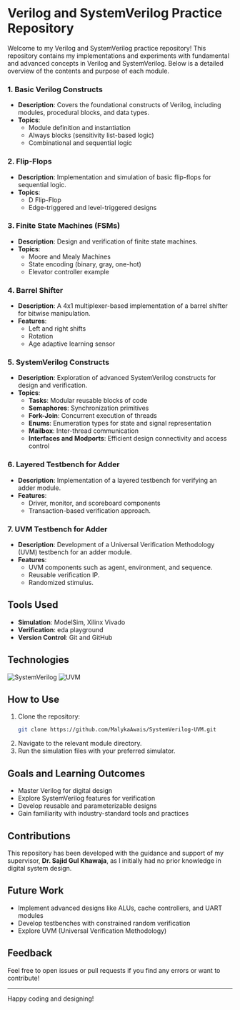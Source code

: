 # Verilog and SystemVerilog Practice Repository

Welcome to my Verilog and SystemVerilog practice repository! This repository contains my implementations and experiments with fundamental and advanced concepts in Verilog and SystemVerilog. Below is a detailed overview of the contents and purpose of each module.

### 1. **Basic Verilog Constructs**
   - **Description**: Covers the foundational constructs of Verilog, including modules, procedural blocks, and data types.
   - **Topics**:
     - Module definition and instantiation
     - Always blocks (sensitivity list-based logic)
     - Combinational and sequential logic

### 2. **Flip-Flops**
   - **Description**: Implementation and simulation of basic flip-flops for sequential logic.
   - **Topics**:
     - D Flip-Flop
     - Edge-triggered and level-triggered designs

### 3. **Finite State Machines (FSMs)**
   - **Description**: Design and verification of finite state machines.
   - **Topics**:
     - Moore and Mealy Machines
     - State encoding (binary, gray, one-hot)
     - Elevator controller example

### 4. **Barrel Shifter**
   - **Description**: A 4x1 multiplexer-based implementation of a barrel shifter for bitwise manipulation.
   - **Features**:
     - Left and right shifts
     - Rotation
     - Age adaptive learning sensor

### 5. **SystemVerilog Constructs**
   - **Description**: Exploration of advanced SystemVerilog constructs for design and verification.
   - **Topics**:
     - **Tasks**: Modular reusable blocks of code
     - **Semaphores**: Synchronization primitives
     - **Fork-Join**: Concurrent execution of threads
     - **Enums**: Enumeration types for state and signal representation
     - **Mailbox**: Inter-thread communication
     - **Interfaces and Modports**: Efficient design connectivity and access control
       
### 6. **Layered Testbench for Adder**
   - **Description**: Implementation of a layered testbench for verifying an adder module.
   - **Features**:
     - Driver, monitor, and scoreboard components
     - Transaction-based verification approach.

### 7. **UVM Testbench for Adder**
   - **Description**: Development of a Universal Verification Methodology (UVM) testbench for an adder module.
   - **Features**:
     - UVM components such as agent, environment, and sequence.
     - Reusable verification IP.
     - Randomized stimulus.

## Tools Used
- **Simulation**: ModelSim, Xilinx Vivado
- **Verification**: eda playground
- **Version Control**: Git and GitHub
  
## Technologies
![SystemVerilog](https://img.shields.io/badge/-SystemVerilog-3776AB?style=flat-square&logo=systemverilog&logoColor=white)
![UVM](https://img.shields.io/badge/-UVM-3776AB?style=flat-square&logo=uvm&logoColor=white)

## How to Use
1. Clone the repository:
   ```bash
   git clone https://github.com/MalykaAwais/SystemVerilog-UVM.git
   ```
2. Navigate to the relevant module directory.
3. Run the simulation files with your preferred simulator.

## Goals and Learning Outcomes
- Master Verilog for digital design
- Explore SystemVerilog features for verification
- Develop reusable and parameterizable designs
- Gain familiarity with industry-standard tools and practices

## Contributions
This repository has been developed with the guidance and support of my supervisor, **Dr. Sajid Gul Khawaja**, as I initially had no prior knowledge in digital system design.

## Future Work
- Implement advanced designs like ALUs, cache controllers, and UART modules
- Develop testbenches with constrained random verification
- Explore UVM (Universal Verification Methodology)

## Feedback
Feel free to open issues or pull requests if you find any errors or want to contribute! 

---

Happy coding and designing!
